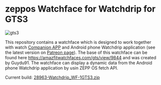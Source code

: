  # zeppos Watchface for Watchdrip for GTS3
 ![gts3](https://user-images.githubusercontent.com/65983953/213257210-36a2e10a-d7d9-4d12-9ebe-da2fb0fab42e.png)

This repository contains a watchface which is designed to work together with watch <a href="https://github.com/bigdigital/zeppos_watchdrip_app">Companion APP</a>  and Android phone Watchdrip application (see the latest version on <a href="https://www.patreon.com/xdrip_miband">Patreon page</a>). The base of this watchface can be found here https://amazfitwatchfaces.com/gts/view/9844 and was created by Guydu91.
The watchface can display a dynamic data from the Android phone Watchdrip application by usin ZEPP OS fetch API.

Current build:
  [28963-Watchdrip_WF-1GTS3.zip](https://github.com/sedy89/zeppos_watchdrip_timer_wf/files/10449259/28963-Watchdrip_WF-1GTS3.zip)
